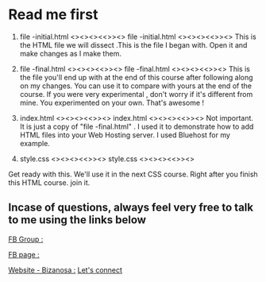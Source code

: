 # Read me first

1. file -initial.html
<><><><<>><>
file -initial.html
<><><><<>><>
This is the HTML file we will dissect .This is the file I began with.
Open it and make changes as I make them.

2. file -final.html
<><><><<>><>
file -final.html
<><><><<>><>
This is the file you'll end up with at the end of this course after following along on my changes. You can use it to compare with yours at the end of the course. If you were very experimental , don't worry if it's different from mine. You experimented on your own. That's awesome !

3. index.html
<><><><<>><>
index.html
<><><><<>><>
Not important. It is just a copy of "file -final.html" . I used it to demonstrate how to add HTML files into your Web Hosting server. I used Bluehost for my example.

4. style.css
<><><><<>><>
style.css
<><><><<>><>

Get ready with this. We'll use it in the next CSS course. Right after you finish this HTML course. join it.

## Incase of questions, always feel very free to talk to me using the links below

[FB Group :](https://web.facebook.com/groups/bizanosa/)

[FB page :](http://fb.com/bizanosa)

[Website - Bizanosa :](http://bizanosa.com/)
[Let's connect](http://bizanosa.com/bizanosa-connect/)
